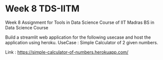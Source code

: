 # Week 8 TDS-IITM
Week 8 Assignment for Tools in Data Science Course of IIT Madras BS in Data Science Course

Build a streamlit web application for the following usecase and host the application using heroku.
UseCase : Simple Calculator of 2 given numbers.

Link : https://simple-calculator-of-numbers.herokuapp.com/
